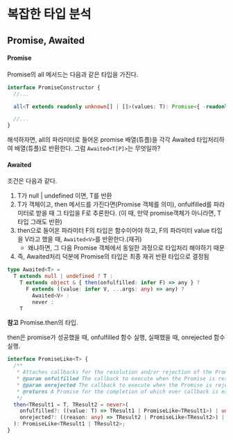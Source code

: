 # 복잡한 타입 분석

## Promise, Awaited

#### Promise

Promise의 all 메서드는 다음과 같은 타입을 가진다.

```typescript
interface PromiseConstructor {
  //...

  all<T extends readonly unknown[] | []>(values: T): Promise<{ -readonly [P in keyof T]: Awaited<T[P]> }>;

  //...
}
```

해석하자면, all의 파라미터로 들어온 promise 배열(튜플)을 각각 Awaited 타입처리하여 배열(튜플)로 반환한다.
그럼 `Awaited<T[P]>`는 무엇일까?

#### Awaited

조건은 다음과 같다.

1. T가 null | undefined 이면, T를 반환
2. T가 객체이고, then 메서드를 가진다면(Promise 객체를 의미), onfulfilled를 파라미터로 받을 때 그 타입을 F로 추론한다. (이 때, 만약 promise객체가 아니라면, T 타입 그래도 반환)
3. then으로 들어온 파라미터 F의 타입은 함수이어야 하고, F의 파라미터 value 타입을 V라고 했을 때, `Awaited<V>`를 반환한다.(재귀)
   - 왜냐하면, 그 다음 Promise 객체에서 동일한 과정으로 타입처리 해야하기 때문
4. 즉, Awaited처리 덕분에 Promise의 타입은 최종 재귀 반환 타입으로 결정됨

```typescript
type Awaited<T> =
  T extends null | undefined ? T :
    T extends object & { then(onfulfilled: infer F) => any } ?
      F extends ((value: infer V, ...args: any) => any) ?
        Awaited<V> :
        never :
    T
```

**참고**
Promise.then의 타입.

then은 promise가 성공했을 때, onfulfilled 함수 실행, 실패했을 때, onrejected 함수 실행.

```typescript
interface PromiseLike<T> {
  /**
   * Attaches callbacks for the resolution and/or rejection of the Promise.
   * @param onfulfilled The callback to execute when the Promise is resolved.
   * @param onrejected The callback to execute when the Promise is rejected.
   * @returns A Promise for the completion of which ever callback is executed.
   */
  then<TResult1 = T, TResult2 = never>(
    onfulfilled?: ((value: T) => TResult1 | PromiseLike<TResult1>) | undefined | null,
    onrejected?: ((reason: any) => TResult2 | PromiseLike<TResult2>) | undefined | null
  ): PromiseLike<TResult1 | TResult2>;
}
```
